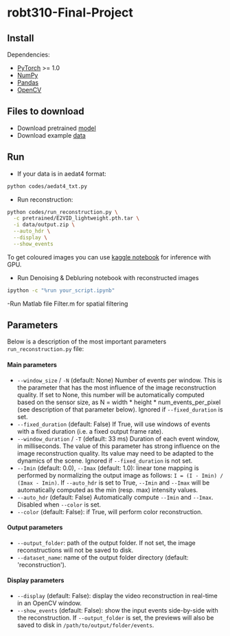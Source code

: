 # robt310-Final-Project

## Install

Dependencies:

- [PyTorch](https://pytorch.org/get-started/locally/) >= 1.0
- [NumPy](https://www.numpy.org/)
- [Pandas](https://pandas.pydata.org/)
- [OpenCV](https://opencv.org/)

## Files to download
- Download pretrained [model](https://drive.google.com/file/d/1ZJt8Km_l3eIXIGnlAqA7Vfj-6Qxh7WJX/view?usp=share_link)
- Download example [data](https://drive.google.com/file/d/10GUlUID-h2KzNpQZ7bMMOs1yzl5PCQMl/view?usp=share_link)

## Run
- If your data is in aedat4 format:
```bash
python codes/aedat4_txt.py
```
- Run reconstruction:

```bash
python codes/run_reconstruction.py \
  -c pretrained/E2VID_lightweight.pth.tar \
  -i data/output.zip \
  --auto_hdr \
  --display \
  --show_events
```
To get coloured images you can use [kaggle notebook](https://www.kaggle.com/code/aidarmyrzakhan/robotics) for inference with GPU.


- Run Denoising & Debluring notebook with reconstructed images
```bash
ipython -c "%run your_script.ipynb"
```

-Run Matlab file Filter.m for spatial filtering


## Parameters

Below is a description of the most important parameters ``run_reconstruction.py`` file:

#### Main parameters

- ``--window_size`` / ``-N`` (default: None) Number of events per window. This is the parameter that has the most influence of the image reconstruction quality. If set to None, this number will be automatically computed based on the sensor size, as N = width * height * num_events_per_pixel (see description of that parameter below). Ignored if `--fixed_duration` is set.
- ``--fixed_duration`` (default: False) If True, will use windows of events with a fixed duration (i.e. a fixed output frame rate).
- ``--window_duration`` / ``-T`` (default: 33 ms) Duration of each event window, in milliseconds. The value of this parameter has strong influence on the image reconstruction quality. Its value may need to be adapted to the dynamics of the scene. Ignored if `--fixed_duration` is not set.
- ``--Imin`` (default: 0.0), `--Imax` (default: 1.0): linear tone mapping is performed by normalizing the output image as follows: `I = (I - Imin) / (Imax - Imin)`. If `--auto_hdr` is set to True, `--Imin` and `--Imax` will be automatically computed as the min (resp. max) intensity values.
- ``--auto_hdr`` (default: False) Automatically compute `--Imin` and `--Imax`. Disabled when `--color` is set.
- ``--color`` (default: False): if True, will perform color reconstruction.

#### Output parameters

- ``--output_folder``: path of the output folder. If not set, the image reconstructions will not be saved to disk.
- ``--dataset_name``: name of the output folder directory (default: 'reconstruction').

#### Display parameters

- ``--display`` (default: False): display the video reconstruction in real-time in an OpenCV window.
- ``--show_events`` (default: False): show the input events side-by-side with the reconstruction. If ``--output_folder`` is set, the previews will also be saved to disk in ``/path/to/output/folder/events``.


